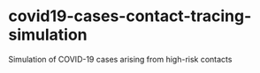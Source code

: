 # covid19-cases-contact-tracing-simulation
Simulation of COVID-19 cases arising from high-risk contacts
